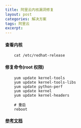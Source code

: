 ```yaml
---
title: 阿里云内核漏洞修复
layout: post
categories: 解决方案
tags: 阿里云
excerpt: 
---
```


#### 查看内核
```
    cat /etc/redhat-release
```


#### 修复命令(root 权限)
```
    yum update kernel-tools
    yum update kernel-tools-libs
    yum update python-perf
    yum update kernel
    yum update kernel-headers
    
    # 重启
    reboot
```

#### [参考文档](https://www.cnblogs.com/morgan363/p/11941580.html)


